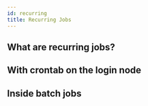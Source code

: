 ```yaml
---
id: recurring
title: Recurring Jobs
---
```


## What are recurring jobs?

## With crontab on the login node

## Inside batch jobs
